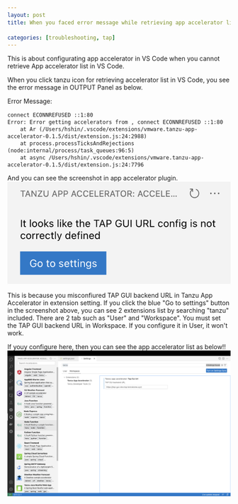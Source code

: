 ```yaml
---
layout: post
title: When you faced error message while retrieving app accelerator list in VS Code.

categories: [troubleshooting, tap]
---
```


This is about configurating app accelerator in VS Code when you cannot retrieve App accelerator list in VS Code.

When you click tanzu icon for retrieving accelerator list in VS Code, you see the error message in OUTPUT Panel as below.

Error Message: 
```
connect ECONNREFUSED ::1:80
Error: Error getting accelerators from , connect ECONNREFUSED ::1:80
	at Ar (/Users/hshin/.vscode/extensions/vmware.tanzu-app-accelerator-0.1.5/dist/extension.js:24:2988)
	at process.processTicksAndRejections (node:internal/process/task_queues:96:5)
	at async /Users/hshin/.vscode/extensions/vmware.tanzu-app-accelerator-0.1.5/dist/extension.js:24:7796
```

And you can see the screenshot in app accelerator plugin.
![app-accelerator 1](https://raw.githubusercontent.com/haewons-tanzu/haewons-tanzu.github.io/master/static/img/_posts/2023-01-27-tap-accelerator-in-ide/1.png)

This is because you misconfiured TAP GUI backend URL in Tanzu App Accelerator in extension setting.
If you click the blue "Go to settings" button in the screenshot above, you can see 2 extensions list by searching "tanzu" included.
There are 2 tab such as "User" and "Workspace". You must set the TAP GUI backend URL in Workspace. If you configure it in User, it won't work.

If youy configure here, then you can see the app accelerator list as below!!
![app-accelerator 2](https://raw.githubusercontent.com/haewons-tanzu/haewons-tanzu.github.io/master/static/img/_posts/2023-01-27-tap-accelerator-in-ide/2.png)
